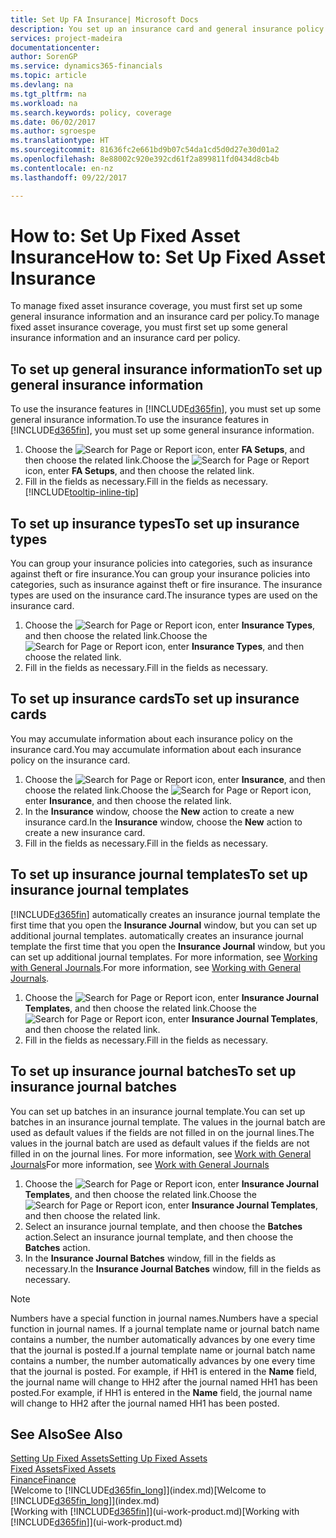 ```yaml
---
title: Set Up FA Insurance| Microsoft Docs
description: You set up an insurance card and general insurance policy information to manage fixed asset insurance coverage.
services: project-madeira
documentationcenter: 
author: SorenGP
ms.service: dynamics365-financials
ms.topic: article
ms.devlang: na
ms.tgt_pltfrm: na
ms.workload: na
ms.search.keywords: policy, coverage
ms.date: 06/02/2017
ms.author: sgroespe
ms.translationtype: HT
ms.sourcegitcommit: 81636fc2e661bd9b07c54da1cd5d0d27e30d01a2
ms.openlocfilehash: 8e88002c920e392cd61f2a899811fd0434d8cb4b
ms.contentlocale: en-nz
ms.lasthandoff: 09/22/2017

---
```

# <a name="how-to-set-up-fixed-asset-insurance"></a><span data-ttu-id="af298-103">How to: Set Up Fixed Asset Insurance</span><span class="sxs-lookup"><span data-stu-id="af298-103">How to: Set Up Fixed Asset Insurance</span></span>
<span data-ttu-id="af298-104">To manage fixed asset insurance coverage, you must first set up some general insurance information and an insurance card per policy.</span><span class="sxs-lookup"><span data-stu-id="af298-104">To manage fixed asset insurance coverage, you must first set up some general insurance information and an insurance card per policy.</span></span>

## <a name="to-set-up-general-insurance-information"></a><span data-ttu-id="af298-105">To set up general insurance information</span><span class="sxs-lookup"><span data-stu-id="af298-105">To set up general insurance information</span></span>
<span data-ttu-id="af298-106">To use the insurance features in [!INCLUDE[d365fin](includes/d365fin_md.md)], you must set up some general insurance information.</span><span class="sxs-lookup"><span data-stu-id="af298-106">To use the insurance features in [!INCLUDE[d365fin](includes/d365fin_md.md)], you must set up some general insurance information.</span></span>  

1. <span data-ttu-id="af298-107">Choose the ![Search for Page or Report](media/ui-search/search_small.png "Search for Page or Report icon") icon, enter **FA Setups**, and then choose the related link.</span><span class="sxs-lookup"><span data-stu-id="af298-107">Choose the ![Search for Page or Report](media/ui-search/search_small.png "Search for Page or Report icon") icon, enter **FA Setups**, and then choose the related link.</span></span>  
2. <span data-ttu-id="af298-108">Fill in the fields as necessary.</span><span class="sxs-lookup"><span data-stu-id="af298-108">Fill in the fields as necessary.</span></span> [!INCLUDE[tooltip-inline-tip](includes/tooltip-inline-tip_md.md)]  

## <a name="to-set-up-insurance-types"></a><span data-ttu-id="af298-109">To set up insurance types</span><span class="sxs-lookup"><span data-stu-id="af298-109">To set up insurance types</span></span>
<span data-ttu-id="af298-110">You can group your insurance policies into categories, such as insurance against theft or fire insurance.</span><span class="sxs-lookup"><span data-stu-id="af298-110">You can group your insurance policies into categories, such as insurance against theft or fire insurance.</span></span> <span data-ttu-id="af298-111">The insurance types are used on the insurance card.</span><span class="sxs-lookup"><span data-stu-id="af298-111">The insurance types are used on the insurance card.</span></span>

1. <span data-ttu-id="af298-112">Choose the ![Search for Page or Report](media/ui-search/search_small.png "Search for Page or Report icon") icon, enter **Insurance Types**, and then choose the related link.</span><span class="sxs-lookup"><span data-stu-id="af298-112">Choose the ![Search for Page or Report](media/ui-search/search_small.png "Search for Page or Report icon") icon, enter **Insurance Types**, and then choose the related link.</span></span>  
2. <span data-ttu-id="af298-113">Fill in the fields as necessary.</span><span class="sxs-lookup"><span data-stu-id="af298-113">Fill in the fields as necessary.</span></span>

## <a name="to-set-up-insurance-cards"></a><span data-ttu-id="af298-114">To set up insurance cards</span><span class="sxs-lookup"><span data-stu-id="af298-114">To set up insurance cards</span></span>
<span data-ttu-id="af298-115">You may accumulate information about each insurance policy on the insurance card.</span><span class="sxs-lookup"><span data-stu-id="af298-115">You may accumulate information about each insurance policy on the insurance card.</span></span>  

1. <span data-ttu-id="af298-116">Choose the ![Search for Page or Report](media/ui-search/search_small.png "Search for Page or Report icon") icon, enter **Insurance**, and then choose the related link.</span><span class="sxs-lookup"><span data-stu-id="af298-116">Choose the ![Search for Page or Report](media/ui-search/search_small.png "Search for Page or Report icon") icon, enter **Insurance**, and then choose the related link.</span></span>  
2. <span data-ttu-id="af298-117">In the **Insurance** window, choose the **New** action to create a  new insurance card.</span><span class="sxs-lookup"><span data-stu-id="af298-117">In the **Insurance** window, choose the **New** action to create a  new insurance card.</span></span>  
3. <span data-ttu-id="af298-118">Fill in the fields as necessary.</span><span class="sxs-lookup"><span data-stu-id="af298-118">Fill in the fields as necessary.</span></span>

## <a name="to-set-up-insurance-journal-templates"></a><span data-ttu-id="af298-119">To set up insurance journal templates</span><span class="sxs-lookup"><span data-stu-id="af298-119">To set up insurance journal templates</span></span>
[!INCLUDE[d365fin](includes/d365fin_md.md)]<span data-ttu-id="af298-120"> automatically creates an insurance journal template the first time that you open the **Insurance Journal** window, but you can set up additional journal templates.</span><span class="sxs-lookup"><span data-stu-id="af298-120"> automatically creates an insurance journal template the first time that you open the **Insurance Journal** window, but you can set up additional journal templates.</span></span> <span data-ttu-id="af298-121">For more information, see [Working with General Journals](ui-work-general-journals.md).</span><span class="sxs-lookup"><span data-stu-id="af298-121">For more information, see [Working with General Journals](ui-work-general-journals.md).</span></span>  

1. <span data-ttu-id="af298-122">Choose the ![Search for Page or Report](media/ui-search/search_small.png "Search for Page or Report icon") icon, enter **Insurance Journal Templates**, and then choose the related link.</span><span class="sxs-lookup"><span data-stu-id="af298-122">Choose the ![Search for Page or Report](media/ui-search/search_small.png "Search for Page or Report icon") icon, enter **Insurance Journal Templates**, and then choose the related link.</span></span>  
2. <span data-ttu-id="af298-123">Fill in the fields as necessary.</span><span class="sxs-lookup"><span data-stu-id="af298-123">Fill in the fields as necessary.</span></span>

## <a name="to-set-up-insurance-journal-batches"></a><span data-ttu-id="af298-124">To set up insurance journal batches</span><span class="sxs-lookup"><span data-stu-id="af298-124">To set up insurance journal batches</span></span>
<span data-ttu-id="af298-125">You can set up batches in an insurance journal template.</span><span class="sxs-lookup"><span data-stu-id="af298-125">You can set up batches in an insurance journal template.</span></span> <span data-ttu-id="af298-126">The values in the journal batch are used as default values if the fields are not filled in on the journal lines.</span><span class="sxs-lookup"><span data-stu-id="af298-126">The values in the journal batch are used as default values if the fields are not filled in on the journal lines.</span></span> <span data-ttu-id="af298-127">For more information, see [Work with General Journals](ui-work-general-journals.md)</span><span class="sxs-lookup"><span data-stu-id="af298-127">For more information, see [Work with General Journals](ui-work-general-journals.md)</span></span>  

1. <span data-ttu-id="af298-128">Choose the ![Search for Page or Report](media/ui-search/search_small.png "Search for Page or Report icon") icon, enter **Insurance Journal Templates**, and then choose the related link.</span><span class="sxs-lookup"><span data-stu-id="af298-128">Choose the ![Search for Page or Report](media/ui-search/search_small.png "Search for Page or Report icon") icon, enter **Insurance Journal Templates**, and then choose the related link.</span></span>  
2. <span data-ttu-id="af298-129">Select an insurance journal template, and then choose the **Batches** action.</span><span class="sxs-lookup"><span data-stu-id="af298-129">Select an insurance journal template, and then choose the **Batches** action.</span></span>
3. <span data-ttu-id="af298-130">In the **Insurance Journal Batches** window, fill in the fields as necessary.</span><span class="sxs-lookup"><span data-stu-id="af298-130">In the **Insurance Journal Batches** window, fill in the fields as necessary.</span></span>

> [!NOTE]  
>   <span data-ttu-id="af298-131">Numbers have a special function in journal names.</span><span class="sxs-lookup"><span data-stu-id="af298-131">Numbers have a special function in journal names.</span></span> <span data-ttu-id="af298-132">If a journal template name or journal batch name contains a number, the number automatically advances by one every time that the journal is posted.</span><span class="sxs-lookup"><span data-stu-id="af298-132">If a journal template name or journal batch name contains a number, the number automatically advances by one every time that the journal is posted.</span></span> <span data-ttu-id="af298-133">For example, if HH1 is entered in the **Name** field, the journal name will change to HH2 after the journal named HH1 has been posted.</span><span class="sxs-lookup"><span data-stu-id="af298-133">For example, if HH1 is entered in the **Name** field, the journal name will change to HH2 after the journal named HH1 has been posted.</span></span>

## <a name="see-also"></a><span data-ttu-id="af298-134">See Also</span><span class="sxs-lookup"><span data-stu-id="af298-134">See Also</span></span>
[<span data-ttu-id="af298-135">Setting Up Fixed Assets</span><span class="sxs-lookup"><span data-stu-id="af298-135">Setting Up Fixed Assets</span></span>](fa-setup.md)  
[<span data-ttu-id="af298-136">Fixed Assets</span><span class="sxs-lookup"><span data-stu-id="af298-136">Fixed Assets</span></span>](fa-manage.md)  
[<span data-ttu-id="af298-137">Finance</span><span class="sxs-lookup"><span data-stu-id="af298-137">Finance</span></span>](finance.md)  
<span data-ttu-id="af298-138">[Welcome to [!INCLUDE[d365fin_long](includes/d365fin_long_md.md)]](index.md)</span><span class="sxs-lookup"><span data-stu-id="af298-138">[Welcome to [!INCLUDE[d365fin_long](includes/d365fin_long_md.md)]](index.md)</span></span>  
<span data-ttu-id="af298-139">[Working with [!INCLUDE[d365fin](includes/d365fin_md.md)]](ui-work-product.md)</span><span class="sxs-lookup"><span data-stu-id="af298-139">[Working with [!INCLUDE[d365fin](includes/d365fin_md.md)]](ui-work-product.md)</span></span>

